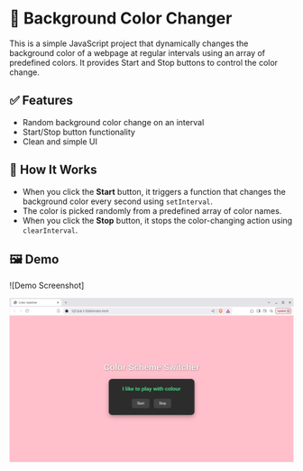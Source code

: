 # 🎨 Background Color Changer

This is a simple JavaScript project that dynamically changes the background color of a webpage at regular intervals using an array of predefined colors. It provides Start and Stop buttons to control the color change.


## ✅ Features

- Random background color change on an interval
- Start/Stop button functionality
- Clean and simple UI

## 🧠 How It Works

- When you click the **Start** button, it triggers a function that changes the background color every second using `setInterval`.
- The color is picked randomly from a predefined array of color names.
- When you click the **Stop** button, it stops the color-changing action using `clearInterval`.


## 🖼️ Demo
![Demo Screenshot]

<img src="colorchanges.png">
